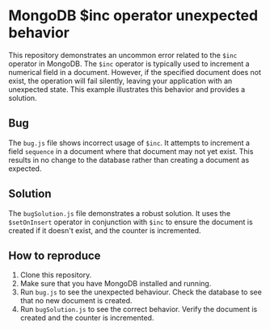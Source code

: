 # MongoDB $inc operator unexpected behavior
This repository demonstrates an uncommon error related to the `$inc` operator in MongoDB.  The `$inc` operator is typically used to increment a numerical field in a document. However, if the specified document does not exist, the operation will fail silently, leaving your application with an unexpected state.  This example illustrates this behavior and provides a solution.

## Bug
The `bug.js` file shows incorrect usage of `$inc`. It attempts to increment a field `sequence` in a document where that document may not yet exist. This results in no change to the database rather than creating a document as expected.

## Solution
The `bugSolution.js` file demonstrates a robust solution. It uses the `$setOnInsert` operator in conjunction with `$inc` to ensure the document is created if it doesn't exist, and the counter is incremented.

## How to reproduce
1. Clone this repository.
2. Make sure that you have MongoDB installed and running.
3. Run `bug.js` to see the unexpected behaviour.  Check the database to see that no new document is created.  
4. Run `bugSolution.js` to see the correct behavior.  Verify the document is created and the counter is incremented.
